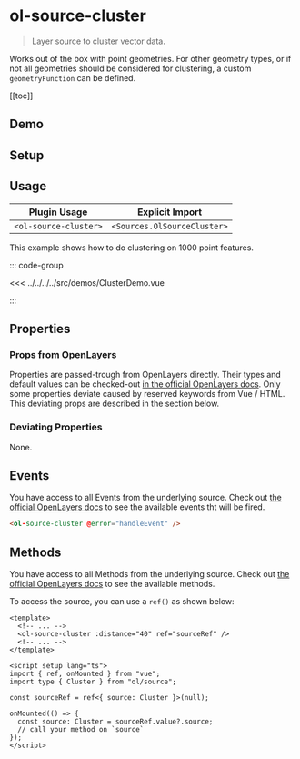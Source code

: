 # ol-source-cluster

> Layer source to cluster vector data.

Works out of the box with point geometries.
For other geometry types, or if not all geometries should be considered for clustering, a custom `geometryFunction` can be defined.

[[toc]]

## Demo

<script setup lang="ts">
import ClusterDemo from "@demos/ClusterDemo.vue"
</script>

<ClientOnly>
<ClusterDemo />
</ClientOnly>

## Setup

<!--@include: ../../sources.plugin.md-->

## Usage

| Plugin Usage          |       Explicit Import       |
| --------------------- | :-------------------------: |
| `<ol-source-cluster>` | `<Sources.OlSourceCluster>` |

This example shows how to do clustering on 1000 point features.

::: code-group

<<< ../../../../src/demos/ClusterDemo.vue

:::

## Properties

### Props from OpenLayers

Properties are passed-trough from OpenLayers directly.
Their types and default values can be checked-out [in the official OpenLayers docs](https://openlayers.org/en/latest/apidoc/module-ol_source_Cluster-Cluster.html).
Only some properties deviate caused by reserved keywords from Vue / HTML.
This deviating props are described in the section below.

### Deviating Properties

None.

## Events

You have access to all Events from the underlying source.
Check out [the official OpenLayers docs](https://openlayers.org/en/latest/apidoc/module-ol_source_Cluster-Cluster.html) to see the available events tht will be fired.

```html
<ol-source-cluster @error="handleEvent" />
```

## Methods

You have access to all Methods from the underlying source.
Check out [the official OpenLayers docs](https://openlayers.org/en/latest/apidoc/module-ol_source_Cluster-Cluster.html) to see the available methods.

To access the source, you can use a `ref()` as shown below:

```vue
<template>
  <!-- ... -->
  <ol-source-cluster :distance="40" ref="sourceRef" />
  <!-- ... -->
</template>

<script setup lang="ts">
import { ref, onMounted } from "vue";
import type { Cluster } from "ol/source";

const sourceRef = ref<{ source: Cluster }>(null);

onMounted(() => {
  const source: Cluster = sourceRef.value?.source;
  // call your method on `source`
});
</script>
```
